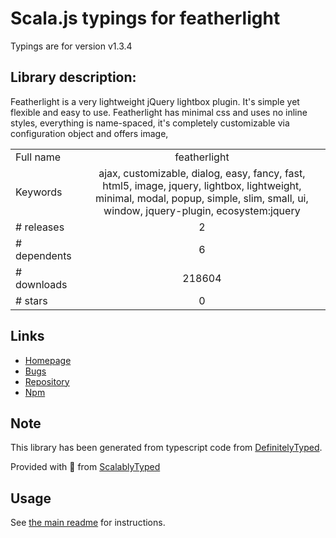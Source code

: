 
# Scala.js typings for featherlight

Typings are for version v1.3.4

## Library description:
Featherlight is a very lightweight jQuery lightbox plugin. It's simple yet flexible and easy to use. Featherlight has minimal css and uses no inline styles, everything is name-spaced, it's completely customizable via configuration object and offers image,

|                    |                 |
| ------------------ | :-------------: |
| Full name          | featherlight |
| Keywords           | ajax, customizable, dialog, easy, fancy, fast, html5, image, jquery, lightbox, lightweight, minimal, modal, popup, simple, slim, small, ui, window, jquery-plugin, ecosystem:jquery |
| # releases         | 2 |
| # dependents       | 6 |
| # downloads        | 218604 |
| # stars            | 0 |

## Links
- [Homepage](http://noelboss.github.io/featherlight/)
- [Bugs](https://github.com/noelboss/featherlight/issues)
- [Repository](https://github.com/noelboss/featherlight)
- [Npm](https://www.npmjs.com/package/featherlight)
    


## Note
This library has been generated from typescript code from [DefinitelyTyped](https://definitelytyped.org).

Provided with :purple_heart: from [ScalablyTyped](https://github.com/oyvindberg/ScalablyTyped)

## Usage
See [the main readme](../../readme.md) for instructions.


